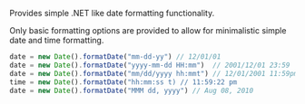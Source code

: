 ﻿Provides simple .NET like date formatting functionality.

Only basic formatting options are provided to allow for minimalistic simple date and time formatting.

```javascript
date = new Date().formatDate("mm-dd-yy") // 12/01/01
date = new Date().formatDate("yyyy-mm-dd HH:mm")  // 2001/12/01 23:59
date = new Date().formatDate("mm/dd/yyyy hh:mmt") // 12/01/2001 11:59pm
time = new Date().formatDate("hh:mm:ss t) // 11:59:22 pm
date = new Date().formatDate("MMM dd, yyyy") // Aug 08, 2010
```